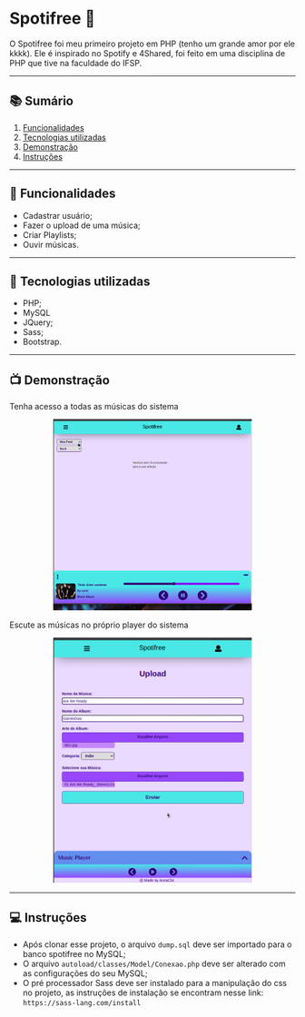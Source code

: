 # Spotifree :musical_note:
O Spotifree foi meu primeiro projeto em PHP (tenho um grande amor por ele kkkk). Ele é inspirado no Spotify e 4Shared, foi feito em uma disciplina de PHP que tive na faculdade do IFSP.

****
## :books: Sumário
1. [Funcionalidades](#funcionalidades)
2. [Tecnologias utilizadas](#tecnologias)
3. [Demonstração](#demonstracao)
4. [Instruções](#instrucoes)

****
<div id='funcionalidades'/>

## :electric_plug: Funcionalidades

- Cadastrar usuário;
- Fazer o upload de uma música;
- Criar Playlists;
- Ouvir músicas. 

****
<div id='tecnologias'/>

## :wrench: Tecnologias utilizadas

- PHP;
- MySQL
- JQuery;
- Sass;
- Bootstrap.

****
<div id='demonstracao'/>

## :tv: Demonstração

Tenha acesso a todas as músicas do sistema
<p align="center">
    <img src="./img/01.gif" width="350" />
</p>

Escute as músicas no próprio player do sistema
<p align="center">
    <img src="./img/02.gif" width="350" />
</p>


****
<div id='instrucoes'/>

## :computer: Instruções

* Após clonar esse projeto, o arquivo ```dump.sql``` deve ser importado para o banco spotifree no MySQL;
* O arquivo ```autoload/classes/Model/Conexao.php``` deve ser alterado com as configurações do seu MySQL;
* O pré processador Sass deve ser instalado para a manipulação do css no projeto, as instruções de instalação se encontram nesse link: ```https://sass-lang.com/install```
